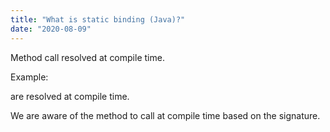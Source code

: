 ```yaml
---
title: "What is static binding (Java)?"
date: "2020-08-09"
---
```


Method call resolved at compile time.

Example:

<c9d5bae8> are resolved at compile time.

We are aware of the method to call at compile time based on the signature.

